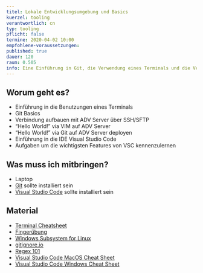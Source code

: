 ```yaml
---
titel: Lokale Entwicklungsumgebung und Basics
kuerzel: tooling
verantwortlich: cn
typ: tooling
pflicht: false
termine: 2020-04-02 10:00
empfohlene-voraussetzungen: 
published: true
dauer: 120
raum: 0.505
info: Eine Einführung in Git, die Verwendung eines Terminals und die Verwendung einer IDE
---
```


## Worum geht es?
- Einführung in die Benutzungen eines Terminals 
- Git Basics
- Verbindung aufbauen mit ADV Server über SSH/SFTP
- “Hello World!” via VIM auf ADV Server
- “Hello World!” via Git auf ADV Server deployen
- Einführung in die IDE Visual Studio Code
- Aufgaben um die wichtigsten Features von VSC kennenzulernen 

## Was muss ich mitbringen?
- Laptop
- [Git](https://git-scm.com/downloads) sollte installiert sein
- [Visual Studio Code](https://code.visualstudio.com/) sollte installiert sein 

## Material
- [Terminal Cheatsheet](https://github.com/th-koeln/mi-bachelor-webdevelopment/blob/master/material/tooling/TerminalCheatSheet.pdf)
- [Fingerübung](https://github.com/th-koeln/mi-bachelor-webdevelopment/tree/master/material/tooling/ugly-code-example)
- [Windows Subsystem for Linux](https://docs.microsoft.com/de-de/windows/wsl/install-win10)
- [gitignore.io](https://www.gitignore.io/)
- [Regex 101](https://regex101.com/)
- [Visual Studio Code MacOS Cheat Sheet](https://code.visualstudio.com/shortcuts/keyboard-shortcuts-macos.pdf)
- [Visual Studio Code Windows Cheat Sheet](https://code.visualstudio.com/shortcuts/keyboard-shortcuts-windows.pdf)